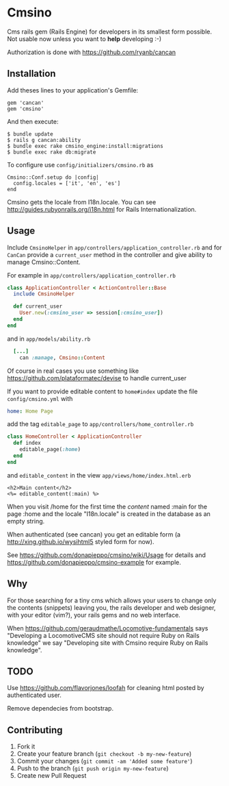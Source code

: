 # Cmsino

Cms rails gem (Rails Engine) for developers in its smallest form possible. Not usable now unless
you want to **help** developing :-)

Authorization is done with https://github.com/ryanb/cancan

## Installation

Add theses lines to your application's Gemfile:

    gem 'cancan'
    gem 'cmsino'

And then execute:

    $ bundle update
    $ rails g cancan:ability
    $ bundle exec rake cmsino_engine:install:migrations
    $ bundle exec rake db:migrate

To configure use `config/initializers/cmsino.rb` as

    Cmsino::Conf.setup do |config|
      config.locales = ['it', 'en', 'es']
    end

Cmsino gets the locale from I18n.locale. You can see http://guides.rubyonrails.org/i18n.html
for Rails Internationalization.

## Usage

Include `CmsinoHelper` in `app/controllers/application_controller.rb` and
for `CanCan` provide a `current_user` method in the controller and give 
ability to manage Cmsino::Content.

For example in `app/controllers/application_controller.rb`

```ruby
class ApplicationController < ActionController::Base
  include CmsinoHelper

  def current_user
    User.new(:cmsino_user => session[:cmsino_user])
  end 
end
```

and in `app/models/ability.rb`

```ruby
  [...]
    can :manage, Cmsino::Content

```

Of course in real cases you use something like 
https://github.com/plataformatec/devise to handle
current_user

If you want to provide editable content to `home#index`
update the file `config/cmsino.yml` with 

```yaml
home: Home Page
```

add the tag `editable_page` to 
`app/controllers/home_controller.rb`

```ruby
class HomeController < ApplicationController
  def index
    editable_page(:home)
  end
end
```

and `editable_content` in the view `app/views/home/index.html.erb`

```erb
<h2>Main content</h2>
<%= editable_content(:main) %>
```

When you visit /home for the first time the *content* named
:main for the page :home and the locale "I18n.locale"
is created in the database as an empty string.

When authenticated (see cancan) you get an editable 
form (a http://xing.github.io/wysihtml5 styled form for now).

See https://github.com/donapieppo/cmsino/wiki/Usage for details
and https://github.com/donapieppo/cmsino-example for example.

## Why

For those searching for a tiny cms which allows your users to change 
only the contents (snippets) leaving you, the rails developer and web designer, 
with your editor (vim?), your rails gems and no web interface.

When https://github.com/geraudmathe/Locomotive-fundamentals says "Developing a LocomotiveCMS site should not require Ruby on Rails knowledge" we say "Developing site with Cmsino require Ruby on Rails knowledge". 

## TODO

Use https://github.com/flavorjones/loofah for cleaning html posted by authenticated
user.

Remove dependecies from bootstrap.

## Contributing

1. Fork it
2. Create your feature branch (`git checkout -b my-new-feature`)
3. Commit your changes (`git commit -am 'Added some feature'`)
4. Push to the branch (`git push origin my-new-feature`)
5. Create new Pull Request
